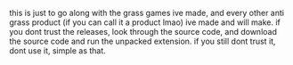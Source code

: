 this is just to go along with the grass games ive made, and every other anti grass product (if you can call it a product lmao) ive made and will make. if you dont trust the releases, look through the source code, and download the source code and run the unpacked extension. if you still dont trust it, dont use it, simple as that.
